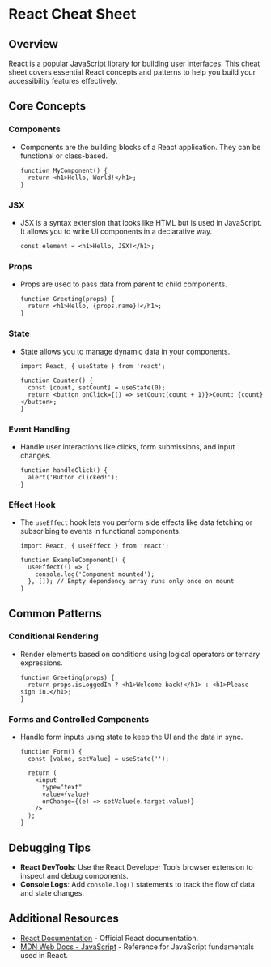 
# React Cheat Sheet

## Overview

React is a popular JavaScript library for building user interfaces. This cheat sheet covers essential React concepts and patterns to help you build your accessibility features effectively.

## Core Concepts

### **Components**
- Components are the building blocks of a React application. They can be functional or class-based.
  ```
  function MyComponent() {
    return <h1>Hello, World!</h1>;
  }
  ```

### **JSX**
- JSX is a syntax extension that looks like HTML but is used in JavaScript. It allows you to write UI components in a declarative way.
  ```
  const element = <h1>Hello, JSX!</h1>;
  ```

### **Props**
- Props are used to pass data from parent to child components.
  ```
  function Greeting(props) {
    return <h1>Hello, {props.name}!</h1>;
  }
  ```

### **State**
- State allows you to manage dynamic data in your components.
  ```
  import React, { useState } from 'react';

  function Counter() {
    const [count, setCount] = useState(0);
    return <button onClick={() => setCount(count + 1)}>Count: {count}</button>;
  }
  ```

### **Event Handling**
- Handle user interactions like clicks, form submissions, and input changes.
  ```
  function handleClick() {
    alert('Button clicked!');
  }
  ```

### **Effect Hook**
- The `useEffect` hook lets you perform side effects like data fetching or subscribing to events in functional components.
  ```
  import React, { useEffect } from 'react';

  function ExampleComponent() {
    useEffect(() => {
      console.log('Component mounted');
    }, []); // Empty dependency array runs only once on mount
  }
  ```

## Common Patterns

### **Conditional Rendering**
- Render elements based on conditions using logical operators or ternary expressions.
  ```
  function Greeting(props) {
    return props.isLoggedIn ? <h1>Welcome back!</h1> : <h1>Please sign in.</h1>;
  }
  ```

### **Forms and Controlled Components**
- Handle form inputs using state to keep the UI and the data in sync.
  ```
  function Form() {
    const [value, setValue] = useState('');

    return (
      <input
        type="text"
        value={value}
        onChange={(e) => setValue(e.target.value)}
      />
    );
  }
  ```

## Debugging Tips

- **React DevTools**: Use the React Developer Tools browser extension to inspect and debug components.
- **Console Logs**: Add `console.log()` statements to track the flow of data and state changes.

## Additional Resources
- [React Documentation](https://reactjs.org/docs/getting-started.html) - Official React documentation.
- [MDN Web Docs - JavaScript](https://developer.mozilla.org/en-US/docs/Web/JavaScript) - Reference for JavaScript fundamentals used in React.
